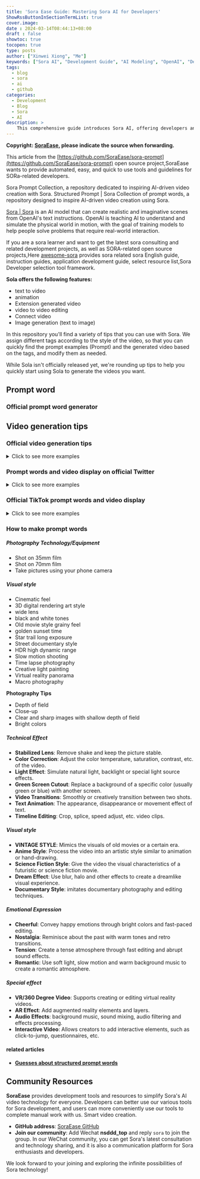 ```yaml
---
title: 'Sora Ease Guide: Mastering Sora AI for Developers'
ShowRssButtonInSectionTermList: true
cover.image:
date : 2024-03-14T08:44:13+08:00
draft : false
showtoc: true
tocopen: true
type: posts
author: ["Xinwei Xiong", "Me"]
keywords: ["Sora AI", "Development Guide", "AI Modeling", "OpenAI", "Developer Tools"]
tags:
  - blog
  - sora
  - ai
  - github
categories:
  - Development
  - Blog
  - Sora
  - AI
description: >
    This comprehensive guide introduces Sora AI, offering developers an accessible, automated, and swift path to harnessing its potential. Dive into various scenarios, master commanding Sora, and explore the multi-faceted applications of this AI model trained to understand and simulate the physical world in motion. Whether you're seeking the latest Sora news, development projects, or open-source contributions, this article is your gateway to the expansive world of Sora AI development.
---
```


**Copyright: [SoraEase](https://github.com/SoraEase/sora-prompt), please indicate the source when forwarding.**

This article from the [https://github.com/SoraEase/sora-prompt](https://github.com/SoraEase/sora-prompt) open source project,SoraEase wants to provide automated, easy, and quick to use tools and guidelines for SORa-related developers.

Sora Prompt Collection, a repository dedicated to inspiring AI-driven video creation with Sora. Structured Prompt | Sora Collection of prompt words, a repository designed to inspire AI-driven video creation using Sora.

[Sora | Sora](https://openai.com/sora) is an AI model that can create realistic and imaginative scenes from OpenAI's text instructions. OpenAI is teaching AI to understand and simulate the physical world in motion, with the goal of training models to help people solve problems that require real-world interaction.

If you are a sora learner and want to get the latest sora consulting and related development projects, as well as SORA-related open source projects,Here [awesome-sora](https://github.com/awesome-sora/awesome-sora) provides sora related sora English guide, instruction guides, application development guide, select resource list,Sora Developer selection tool framework.

**Sola offers the following features:**

+ text to video
+ animation
+ Extension generated video
+ video to video editing
+ Connect video
+ Image generation (text to image)

In this repository you'll find a variety of tips that you can use with Sora. We assign different tags according to the style of the video, so that you can quickly find the prompt examples (Prompt) and the generated video based on the tags, and modify them as needed.

While Sola isn't officially released yet, we're rounding up tips to help you quickly start using Sola to generate the videos you want.

## Prompt word

### Official prompt word generator

## Video generation tips
### Official video generation tips

<details>
<summary>Click to see more examples</summary>

> A stylish woman walks down a Tokyo street filled with warm glowing neon and animated city signage. She wears a black leather jacket, a long red dress, and black boots, and carries a black purse. She wears sunglasses and red lipstick. She walks confidently and casually. The street is damp and reflective, creating a mirror effect of the colorful lights. Many pedestrians walk about.

[Generate video link](https://cdn.openai.com/sora/videos/tokyo-walk.mp4) 

> Several giant wooly mammoths approach treading through a snowy meadow, their long wooly fur lightly blows in the wind as they walk, snow covered trees and dramatic snow capped mountains in the distance, mid afternoon light with wispy clouds and a sun high in the distance creates a warm glow, the low camera view is stunning capturing the large furry mammal with beautiful photography, depth of field.

[Generate video link](https://cdn.openai.com/sora/videos/wooly-mammoth.mp4) 

> A movie trailer featuring the adventures of the 30 year old space man wearing a red wool knitted motorcycle helmet, blue sky, salt desert, cinematic style, shot on 35mm film, vivid colors.

[Generate video link](https://cdn.openai.com/sora/videos/mitten-astronaut.mp4) 

> Drone view of waves crashing against the rugged cliffs along Big Sur’s garay point beach. The crashing blue waters create white-tipped waves, while the golden light of the setting sun illuminates the rocky shore. A small island with a lighthouse sits in the distance, and green shrubbery covers the cliff’s edge. The steep drop from the road down to the beach is a dramatic feat, with the cliff’s edges jutting out over the sea. This is a view that captures the raw beauty of the coast and the rugged landscape of the Pacific Coast Highway.

[Generate video link](https://cdn.openai.com/sora/videos/big-sur.mp4) 

> Animated scene features a close-up of a short fluffy monster kneeling beside a melting red candle. The art style is 3D and realistic, with a focus on lighting and texture. The mood of the painting is one of wonder and curiosity, as the monster gazes at the flame with wide eyes and open mouth. Its pose and expression convey a sense of innocence and playfulness, as if it is exploring the world around it for the first time. The use of warm colors and dramatic lighting further enhances the cozy atmosphere of the image.

[Generate video link](https://cdn.openai.com/sora/videos/monster-with-melting-candle.mp4) 

> A gorgeously rendered papercraft world of a coral reef, rife with colorful fish and sea creatures.

[Generate video link](https://cdn.openai.com/sora/videos/origami-undersea.mp4) 

> This close-up shot of a Victoria crowned pigeon showcases its striking blue plumage and red chest. Its crest is made of delicate, lacy feathers, while its eye is a striking red color. The bird’s head is tilted slightly to the side, giving the impression of it looking regal and majestic. The background is blurred, drawing attention to the bird’s striking appearance.

[Generate video link](https://cdn.openai.com/sora/videos/victoria-crowned-pigeon.mp4) 

> Photorealistic closeup video of two pirate ships battling each other as they sail inside a cup of coffee.

[Generate video link](https://cdn.openai.com/sora/videos/ships-in-coffee.mp4) 

> A young man at his 20s is sitting on a piece of cloud in the sky, reading a book.

[Generate video link](https://cdn.openai.com/sora/videos/man-on-the-cloud.mp4) 

> Historical footage of California during the gold rush.

[Generate video link](https://cdn.openai.com/sora/videos/gold-rush.mp4) 

> A close up view of a glass sphere that has a zen garden within it. There is a small dwarf in the sphere who is raking the zen garden and creating patterns in the sand.

[Generate video link](https://cdn.openai.com/sora/videos/zen-garden-gnome.mp4) 

> Extreme close up of a 24 year old woman’s eye blinking, standing in Marrakech during magic hour, cinematic film shot in 70mm, depth of field, vivid colors, cinematic

[Generate video link](https://cdn.openai.com/sora/videos/closeup-of-womans-eye.mp4) 

> A cartoon kangaroo disco dances.

[Generate video link](https://cdn.openai.com/sora/videos/dancing-kangaroo.mp4) 

> A beautiful homemade video showing the people of Lagos, Nigeria in the year 2056. Shot with a mobile phone camera.

[Generate video link](https://cdn.openai.com/sora/videos/lagos.mp4) 

> A petri dish with a bamboo forest growing within it that has tiny red pandas running around.

[Generate video link](https://cdn.openai.com/sora/videos/petri-dish-pandas.mp4) 

> The camera rotates around a large stack of vintage televisions all showing different programs — 1950s sci-fi movies, horror movies, news, static, a 1970s sitcom, etc, set inside a large New York museum gallery.

[Generate video link](https://cdn.openai.com/sora/videos/stack-of-tvs.mp4) 

> 3D animation of a small, round, fluffy creature with big, expressive eyes explores a vibrant, enchanted forest. The creature, a whimsical blend of a rabbit and a squirrel, has soft blue fur and a bushy, striped tail. It hops along a sparkling stream, its eyes wide with wonder. The forest is alive with magical elements: flowers that glow and change colors, trees with leaves in shades of purple and silver, and small floating lights that resemble fireflies. The creature stops to interact playfully with a group of tiny, fairy-like beings dancing around a mushroom ring. The creature looks up in awe at a large, glowing tree that seems to be the heart of the forest.

[Generate video link](https://cdn.openai.com/sora/videos/big-eyed-fluff-ball.mp4) 

> The camera follows behind a white vintage SUV with a black roof rack as it speeds up a steep dirt road surrounded by pine trees on a steep mountain slope, dust kicks up from it’s tires, the sunlight shines on the SUV as it speeds along the dirt road, casting a warm glow over the scene. The dirt road curves gently into the distance, with no other cars or vehicles in sight. The trees on either side of the road are redwoods, with patches of greenery scattered throughout. The car is seen from the rear following the curve with ease, making it seem as if it is on a rugged drive through the rugged terrain. The dirt road itself is surrounded by steep hills and mountains, with a clear blue sky above with wispy clouds.

[Generate video link](https://cdn.openai.com/sora/videos/suv-in-the-dust.mp4) 

> Reflections in the window of a train traveling through the Tokyo suburbs.

[Generate video link](https://cdn.openai.com/sora/videos/train-window.mp4) 

> A drone camera circles around a beautiful historic church built on a rocky outcropping along the Amalfi Coast, the view showcases historic and magnificent architectural details and tiered pathways and patios, waves are seen crashing against the rocks below as the view overlooks the horizon of the coastal waters and hilly landscapes of the Amalfi Coast Italy, several distant people are seen walking and enjoying vistas on patios of the dramatic ocean views, the warm glow of the afternoon sun creates a magical and romantic feeling to the scene, the view is stunning captured with beautiful photography.

[Generate video link](https://cdn.openai.com/sora/videos/amalfi-coast.mp4) 

> A large orange octopus is seen resting on the bottom of the ocean floor, blending in with the sandy and rocky terrain. Its tentacles are spread out around its body, and its eyes are closed. The octopus is unaware of a king crab that is crawling towards it from behind a rock, its claws raised and ready to attack. The crab is brown and spiny, with long legs and antennae. The scene is captured from a wide angle, showing the vastness and depth of the ocean. The water is clear and blue, with rays of sunlight filtering through. The shot is sharp and crisp, with a high dynamic range. The octopus and the crab are in focus, while the background is slightly blurred, creating a depth of field effect.

</details>

### Prompt words and video display on official Twitter

<details>
<summary>Click to see more examples</summary> 

1. a red panda and a toucan are best friends taking a stroll through santorini during the blue hour
[Generate video link](https://x.com/_tim_brooks/status/1761236971186438178?s=20)
2. a scuba diver discovers a hidden futuristic shipwreck, with cybernetic marine life and advanced alien technology
[Generate video link](https://x.com/billpeeb/status/1761235907330400640?s=20)
3. Close-up of a majestic white dragon with pearlescent, silver-edged scales, icy blue eyes, elegant ivory horns, and misty breath. Focus on detailed facial features and textured scales, set against a softly blurred background
[Generate video link](https://x.com/hr98w/status/1761752242406019524?s=20)
4. in a beautifully rendered papercraft world, a steamboat travels across a vast ocean with wispy clouds in the sky. vast grassy hills lie in the distant background, and some sealife is visible near the papercraft ocean's surface
[Generate video link](https://x.com/billpeeb/status/1761235818515968314?s=20)
5. a man BASE jumping over tropical hawaii waters. His pet macaw flies alongside him
[Generate video link](https://x.com/_tim_brooks/status/1761235778875883810?s=20)
6. a dark neon rainforest aglow with fantastical fauna and animals
[Generate video link](https://x.com/_tim_brooks/status/1761235759464329278?s=20)
7. a tortoise whose body is made of glass, with cracks that have been repaired using kintsugi, is walking on a black sand beach at sunset
[Generate video link](https://x.com/model_mechanic/status/1761198301482021084?s=20)
8. cinematic trailer for a group of samoyed puppies learning to become chefs
[Generate video link](https://x.com/hr98w/status/1761752613111152977?s=20)
9. Cinematic trailer for a group of adventurous puppies exploring ruins in the sky
[Generate video link](https://x.com/_tim_brooks/status/1760168890959888818?s=20)
10. nighttime footage of a hermit crab using an incandescent lightbulb as its shell
[Generate video link](https://x.com/model_mechanic/status/1759343673484165262?s=20)
11.minecraft with the most gorgeous high res 8k texture pack ever
[Generate video link](https://x.com/_tim_brooks/status/1759125570825453785?s=20)
12. this close-up shot of a futuristic cybernetic german shepherd showcases its striking brown and black fur...
[Generate video link](https://x.com/billpeeb/status/1759123245821817083?s=20)
13. pov footage of an ant navigating the inside of an ant nest
[Generate video link](https://x.com/model_mechanic/status/1759068809867166129?s=20)
14. macro shot of a leaf showing tiny trains moving through its veins
[Generate video link](https://x.com/model_mechanic/status/1758993960956219476?s=20)
15. a white and orange tabby alley cat is seen darting across a back street alley in a heavy rain, looking for shelter...
[Generate video link](https://x.com/_tim_brooks/status/1758967853498450396?s=20)
16. a photorealistic video of a butterfly that can swim navigating underwater through a beautiful coral reef
[Generate video link](https://x.com/_tim_brooks/status/1758959726933774489?s=20)
17. a giant duck walks through the streets in Boston
[Generate video link](https://x.com/_tim_brooks/status/1758959404974760042?s=20)
18. The camera lowers and widens to a grand panoramic view overlooking the beautiful ocean and the historical buildings along the a stunning coastal picturesque town perched on the cliffs...
[Generate video link](https://x.com/billpeeb/status/1758958132615619005?s=20)
19. a walking figure made out of water tours an art gallery with many beautiful works of art in different styles
[Generate video link](https://x.com/_tim_brooks/status/1758666264032280683?s=20)
20. a green blob and an orange blob are in love and dancing together
[Generate video link](https://x.com/_tim_brooks/status/1758662698190229643?s=20)
21. a spooky haunted mansion, with friendly jack o lanterns and ghost characters welcoming trick or treaters to the entrance, tilt shift photography
[Generate video link](https://x.com/billpeeb/status/1758658884582142310?s=20)
22. a giant cathedral is completely filled with cats. there are cats everywhere you look. a man enters the cathedral and bows before the giant cat king sitting on a throne.
[Generate video link](https://x.com/_tim_brooks/status/1758655677864845707?s=20)
23. realistic video of people relaxing at beach, then a shark jumps out of the water halfway through and surprises everyone
[Generate video link](https://x.com/_tim_brooks/status/1758655323576164830?s=20)

</details>

### Official TikTok prompt words and video display

<details>
<summary>Click to see more examples</summary> 

1. Tiny potato kings wearing majestic crowns, sitting on thrones, overseeing their vast potato kingdom filled with potato subjects and potato castles.
[Generate video link](https://www.tiktok.com/@openai/video/7336623342721486122)
2. A minimap diorama of a cafe adorned with indoor plants. Wooden beams crisscross above, and a cold brew station stands out with tiny bottles and glasses.
[Generate video link](https://www.tiktok.com/@openai/video/7336623342721486122)
3. an image of a realistic cloud that spells “SORA.”
[Generate video link](https://www.tiktok.com/@openai/video/7336623342721486122)
4. monkey playing chess in a park.
[Generate video link](https://www.tiktok.com/@openai/video/7336976814272695598)
5. macro shot of a leaf showing tiny trains moving through its veins
[Generate video link](https://www.tiktok.com/@openai/video/7337337783700360494)
6. a computer hacker labrador retreiver wearing a black hooded sweatshirt sitting in front of the computer with the glare of the screen emanating on the dog's face as he types very quickly.
[Generate video link](https://www.tiktok.com/@openai/video/7337475894115700011)
7. a computer hacker labrador retreiver wearing a black hooded sweatshirt sitting in front of the computer with the glare of the screen emanating on the dog's face as he types very quickly.
[Generate video link](https://www.tiktok.com/@openai/video/7337532544491130158)
8. leaning tower of pizza
[Generate video link](https://www.tiktok.com/@openai/video/7337782565870357803)
9. a low-quality, visually disappointing superbowl commercial
[Generate video link](https://www.tiktok.com/@openai/video/7337862463951654190)

</details>

### How to make prompt words

##### **Photography Technology/Equipment**

- Shot on 35mm film
- Shot on 70mm film
- Take pictures using your phone camera

##### **Visual style**

- Cinematic feel
- 3D digital rendering art style
- wide lens
- black and white tones
- Old movie style grainy feel
- golden sunset time
- Star trail long exposure
- Street documentary style
- HDR high dynamic range
- Slow motion shooting
- Time lapse photography
- Creative light painting
- Virtual reality panorama
- Macro photography

**Photography Tips**

- Depth of field
- Close-up
- Clear and sharp images with shallow depth of field
- Bright colors

##### **Technical Effect**

- **Stabilized Lens**: Remove shake and keep the picture stable.
- **Color Correction**: Adjust the color temperature, saturation, contrast, etc. of the video.
- **Light Effect**: Simulate natural light, backlight or special light source effects.
- **Green Screen Cutout**: Replace a background of a specific color (usually green or blue) with another screen.
- **Video Transitions**: Smoothly or creatively transition between two shots.
- **Text Animation**: The appearance, disappearance or movement effect of text.
- **Timeline Editing**: Crop, splice, speed adjust, etc. video clips.

##### **Visual style**

- **VINTAGE STYLE**: Mimics the visuals of old movies or a certain era.
- **Anime Style**: Process the video into an artistic style similar to animation or hand-drawing.
- **Science Fiction Style**: Give the video the visual characteristics of a futuristic or science fiction movie.
- **Dream Effect**: Use blur, halo and other effects to create a dreamlike visual experience.
- **Documentary Style**: imitates documentary photography and editing techniques.

##### **Emotional Expression**

- **Cheerful**: Convey happy emotions through bright colors and fast-paced editing.
- **Nostalgia**: Reminisce about the past with warm tones and retro transitions.
- **Tension**: Create a tense atmosphere through fast editing and abrupt sound effects.
- **Romantic**: Use soft light, slow motion and warm background music to create a romantic atmosphere.

##### **Special effect**

- **VR/360 Degree Video**: Supports creating or editing virtual reality videos.
- **AR Effect**: Add augmented reality elements and layers.
- **Audio Effects**: background music, sound mixing, audio filtering and effects processing.
- **Interactive Video**: Allows creators to add interactive elements, such as click-to-jump, questionnaires, etc.

#### **related articles**

- [**Guesses about structured prompt words**](https://github.com/ling6614/sora-prompt-zh/blob/main/docs/structured_prompt_words.md)

## Community Resources

**SoraEase** provides development tools and resources to simplify Sora's AI video technology for everyone. Developers can better use our various tools for Sora development, and users can more conveniently use our tools to complete manual work with us. Smart video creation.

- **GitHub address**: [SoraEase GitHub](https://github.com/SoraEase)
- **Join our community**: Add Wechat **nsddd_top** and reply `sora` to join the group. In our WeChat community, you can get Sora's latest consultation and technology sharing, and it is also a communication platform for Sora enthusiasts and developers.

We look forward to your joining and exploring the infinite possibilities of Sora technology!
